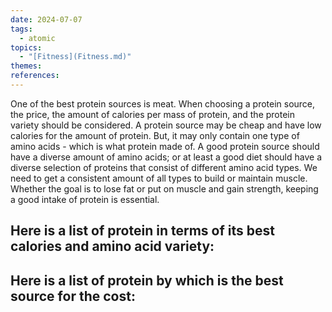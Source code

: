 ```yaml
---  
date: 2024-07-07  
tags:  
  - atomic  
topics:  
  - "[Fitness](Fitness.md)"  
themes:   
references:   
---  
```

One of the best protein sources is meat. When choosing a protein source, the price, the amount of calories per mass of protein, and the protein variety should be considered. A protein source may be cheap and have low calories for the amount of protein. But, it may only contain one type of amino acids - which is what protein made of. A good protein source should have a diverse amount of amino acids; or at least a good diet should have a diverse selection of proteins that consist of different amino acid types. We need to get a consistent amount of all types to build or maintain muscle. Whether the goal is to lose fat or put on muscle and gain strength, keeping a good intake of protein is essential.   
  
  
Here is a list of protein in terms of its best calories and amino acid variety:  
-   
  
Here is a list of protein by which is the best source for the cost:  
- 